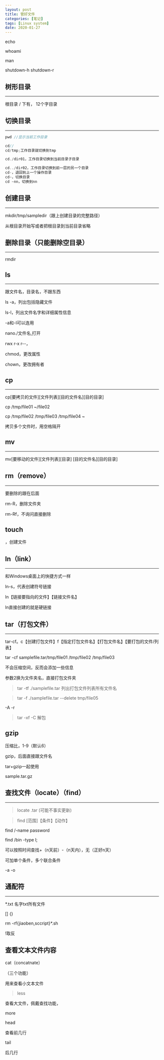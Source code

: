 ```yaml
---
layout: post
title: 管好文件
categories: [笔记]
tags: [Linux system]
date: 2020-01-27
--- 
```


echo 

whoami

man

shutdown-h
shutdown-r

## 树形目录
***
根目录 / 下有，
12个字目录
## 切换目录
***
```cpp
pwd //显示当前工作目录

cd//
cd/tmp;工作目录就切换到tmp

cd./dir01，工作目录切换到当前目录子目录

cd../dir02，工作目录切换到前一层的另一个目录
cd-，退回到上一个操作目录
cd~，切换目录
cd ~nn，切换到nn
```

## 创建目录
***
mkdir/tmp/sampledir（跟上创建目录的完整路径）

从根目录开始写或者把根目录到当前目录省略

## 删除目录（只能删除空目录）
***
rmdir

## ls
***
跟文件名，目录名，不跟东西

ls -a，列出包括隐藏文件

ls-l，列出文件名字和详细属性信息

-a和-l可以连用

nano./文件名,打开

rwx r-x r--，

chmod，更改属性

chown，更改拥有者

## cp
***

cp[要拷贝的文件][文件列表][目的文件名][目的目录]

cp /tmp/file01 ~/file02

cp /tmp/file02 /tmp/file03 /tmp/file04 ~

拷贝多个文件时，用空格隔开

## mv
***
mv[要移动的文件][文件列表][目录]   [目的文件名][目的目录]


## rm（remove）
***
要删除的跟在后面

rm-R，删除文件夹

rm-Rf，不询问直接删除

## touch
，创建文件

## ln（link）
***
和Windows桌面上的快捷方式一样

ln-s，代表创建符号链接

ln【链接要指向的文件】【链接文件名】

ln直接创建的就是硬链接



## tar（打包文件）
***
tar-cf。c【创建打包文件】f【指定打包文件名】【打包文件名】【要打包的文件/列表】

tar -cf samplefile.tar/tmp/file01 /tmp/file02 /tmp/file03

不会压缩空间，反而会添加一些信息

参数2换为文件夹名，直接打包文件夹
>tar -tf ./samplefile.tar
列出打包文件列表所有文件名

>tar -f ./samplefile.tar --delete tmp/file05

-A -r

>tar -xf -C
解包

## gzip

压缩比，1-9（默认6）

gzip，后面直接跟文件名

tar+gzip一起使用

sample.tar.gz

## 查找文件（locate）（find）
***
>locate .tar
(可能不事实更新)

>find [范围]【条件】【动作】

find /-name password

find /bin -type l;

可以按照时间查找+（n天前）-（n天内），无（正好n天）

可加单个条件，多个联合条件

-a -o

## 通配符
***

*.txt 名字txt所有文件

[] {} 

rm -rf{jiaoben,sccript}*.sh 

!取反

## 查看文本文件内容

cat（concatnate）

（三个功能）

用来查看小文本文件


>less

查看大文件，佩戴查找功能，

more

head

查看前几行

tail

后几行










